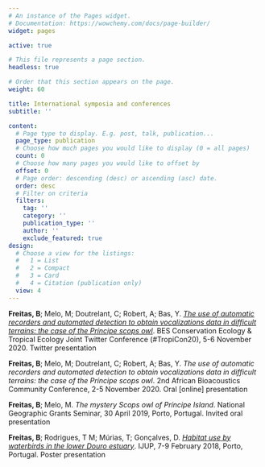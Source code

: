 ```yaml
---
# An instance of the Pages widget.
# Documentation: https://wowchemy.com/docs/page-builder/
widget: pages

active: true

# This file represents a page section.
headless: true

# Order that this section appears on the page.
weight: 60

title: International symposia and conferences
subtitle: ''

content:
  # Page type to display. E.g. post, talk, publication...
  page_type: publication
  # Choose how much pages you would like to display (0 = all pages)
  count: 0
  # Choose how many pages you would like to offset by
  offset: 0
  # Page order: descending (desc) or ascending (asc) date.
  order: desc
  # Filter on criteria
  filters:
    tag: ''
    category: ''
    publication_type: ''
    author: ''
    exclude_featured: true
design:
  # Choose a view for the listings:
  #   1 = List
  #   2 = Compact
  #   3 = Card
  #   4 = Citation (publication only)
  view: 4
---
```


**Freitas, B**; Melo, M; Doutrelant, C; Robert, A; Bas, Y. [<i>The use of automatic recorders and automated detection to obtain vocalizations data in difficult terrains: the case of the Príncipe scops owl</i>](https://twitter.com/brbbfreitas/status/1324351272250707970). BES Conservation Ecology & Tropical Ecology Joint Twitter Conference (#TropiCon20), 5-6 November 2020. Twitter presentation

**Freitas, B**; Melo, M; Doutrelant, C; Robert, A; Bas, Y. <i>The use of automatic recorders and automated detection to obtain vocalizations data in difficult terrains: the case of the Príncipe scops owl</i>. 2nd African Bioacoustics Community Conference, 2-5 November 2020. Oral [online] presentation

**Freitas, B**; Melo, M. <i>The mystery Scops owl of Príncipe Island</i>. National Geographic Grants Seminar, 30 April 2019, Porto, Portugal. Invited oral presentation

**Freitas, B**; Rodrigues, T M; Múrias, T; Gonçalves, D. [<i>Habitat use by waterbirds in the lower Douro estuary</i>](https://doi.org/10.13140/RG.2.2.29929.80485). IJUP, 7-9 February 2018, Porto, Portugal. Poster presentation


